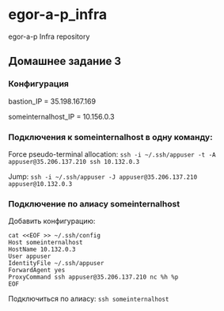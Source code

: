 # egor-a-p_infra
egor-a-p Infra repository

## Домашнее задание 3

### Конфигурация

bastion_IP = 35.198.167.169

someinternalhost_IP = 10.156.0.3 

### Подключения к someinternalhost в одну команду:

Force pseudo-terminal allocation:  ```ssh -i ~/.ssh/appuser -t -A appuser@35.206.137.210 ssh 10.132.0.3```

Jump:  ```ssh -i ~/.ssh/appuser -J appuser@35.206.137.210 appuser@10.132.0.3```

### Подключение по алиасу someinternalhost

Добавить конфигурацию:

```
cat <<EOF >> ~/.ssh/config 
Host someinternalhost
HostName 10.132.0.3
User appuser
IdentityFile ~/.ssh/appuser
ForwardAgent yes
ProxyCommand ssh appuser@35.206.137.210 nc %h %p
EOF
```
Подключиться по алиасу: ```ssh someinternalhost```

